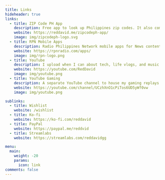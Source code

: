 ```yaml
---
title: Links
hideheader: true
links:
  - title: ZIP Code PH App
    description: Free app to look up Philippines zip codes. It also comes with trivias
    website: https://reddavid.me/zipcodeph-app/
    image: img/zipcodeph-logo.svg
  - title: RPN Mobile Apps
    description: Radio Philippines Network mobile apps for News content and Audio streams
    website: https://rpnradio.com/apps/
    image: img/rpn-logo.png
  - title: YouTube
    description: I upload when I can about tech, life vlogs, and music covers
    website: https://youtube.com/RedDavid
    image: img/youtube.png
  - title: YouTube Gaming
    description: A separate YouTube channel to house my gaming replays and contents
    website: https://youtube.com/channel/UCzhXnO1cPiTos6UD5yWf0vw
    image: img/youtube.png

sublinks:
  - title: Wishlist
    website: /wishlist
  - title: Ko-fi
    website: https://ko-fi.com/reddavid
  - title: PayPal
    website: https://paypal.me/reddvid
  - title: Streamlabs
    website: https://streamlabs.com/reddavidgg

menu:
  main:
    weight: -20
    params:
      icon: link
comments: false
---
```

